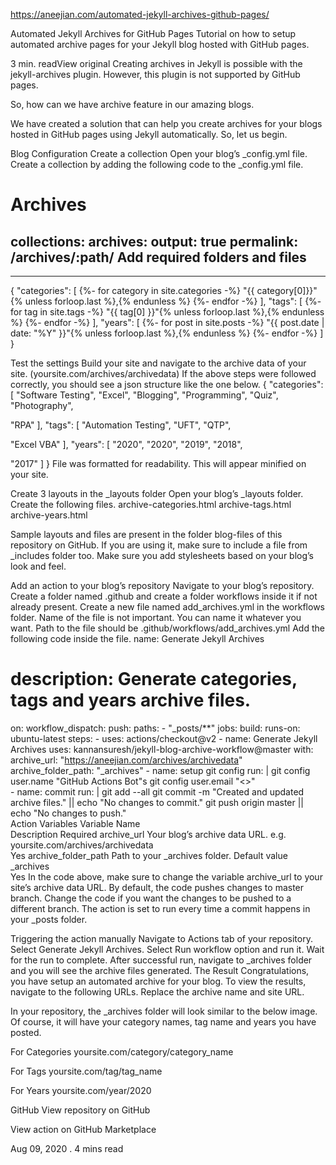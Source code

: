 https://aneejian.com/automated-jekyll-archives-github-pages/

Automated Jekyll Archives for GitHub Pages
Tutorial on how to setup automated archive pages for your Jekyll blog hosted with GitHub pages.

3 min. readView original
Creating archives in Jekyll is possible with the jekyll-archives plugin. However, this plugin is not supported by GitHub pages.

So, how can we have archive feature in our amazing blogs.

We have created a solution that can help you create archives for your blogs hosted in GitHub pages using Jekyll automatically. So, let us begin.

Blog Configuration
Create a collection
Open your blog’s _config.yml file.
Create a collection by adding the following code to the _config.yml file.
# Archives
collections:
  archives:
    output: true
    permalink: /archives/:path/
Add required folders and files
---
---
{
"categories": [
    {%- for category in site.categories -%}
    "{{ category[0]}}"{% unless forloop.last %},{% endunless %}
    {%- endfor -%}
],
"tags": [
    {%- for tag in site.tags -%}
    "{{ tag[0] }}"{% unless forloop.last %},{% endunless %}
    {%- endfor -%}
],
"years": [
    {%- for post in site.posts -%}
    "{{ post.date | date: "%Y" }}"{% unless forloop.last %},{% endunless %}
    {%- endfor -%}
]
}

Test the settings
Build your site and navigate to the archive data of your site. (yoursite.com/archives/archivedata)
If the above steps were followed correctly, you should see a json structure like the one below.
{
    "categories": [
        "Software Testing",
        "Excel",
        "Blogging",
        "Programming",
        "Quiz",
        "Photography",
        
"RPA"
    ],
    "tags": [
        "Automation Testing",
        "UFT",
        "QTP",
        
"Excel VBA"
    ],
    "years": [
        "2020",
        "2020",
        "2019",
        "2018",
        
"2017"
    ]
}
File was formatted for readability. This will appear minified on your site.

Create 3 layouts in the _layouts folder
Open your blog’s _layouts folder.
Create the following files.
archive-categories.html
archive-tags.html
archive-years.html

Sample layouts and files are present in the folder blog-files of this repository on GitHub. If you are using it, make sure to include a file from _includes folder too. Make sure you add stylesheets based on your blog’s look and feel.

Add an action to your blog’s repository
Navigate to your blog’s repository.
Create a folder named .github and create a folder workflows inside it if not already present.
Create a new file named add_archives.yml in the workflows folder. Name of the file is not important. You can name it whatever you want. Path to the file should be .github/workflows/add_archives.yml
Add the following code inside the file.
name: Generate Jekyll Archives
# description: Generate categories, tags and years archive files.
on:
  workflow_dispatch:
  push:
    paths:
      - "_posts/**"
jobs:
  build:
    runs-on: ubuntu-latest
    steps:
      - uses: actions/checkout@v2
      - name: Generate Jekyll Archives
        uses: kannansuresh/jekyll-blog-archive-workflow@master
        with:
          archive_url: "https://aneejian.com/archives/archivedata"
          archive_folder_path: "_archives"
      - name: setup git config
        run: |
          git config user.name "GitHub Actions Bot"s
          git config user.email "<>"          
      - name: commit
        run: |
          git add --all
          git commit -m "Created and updated archive files." || echo "No changes to commit."
          git push origin master || echo "No changes to push."          
Action Variables
Variable Name	
Description	
Required
archive_url	
Your blog’s archive data URL. e.g. yoursite.com/archives/archivedata	
Yes
archive_folder_path	
Path to your _archives folder. Default value _archives	
Yes
In the code above, make sure to change the variable archive_url to your site’s archive data URL. By default, the code pushes changes to master branch. Change the code if you want the changes to be pushed to a different branch. The action is set to run every time a commit happens in your _posts folder.

Triggering the action manually
Navigate to Actions tab of your repository.
Select Generate Jekyll Archives.
Select Run workflow option and run it.
Wait for the run to complete.
After successful run, navigate to _archives folder and you will see the archive files generated.
The Result
Congratulations, you have setup an automated archive for your blog. To view the results, navigate to the following URLs. Replace the archive name and site URL.

In your repository, the _archives folder will look similar to the below image. Of course, it will have your category names, tag name and years you have posted.


For Categories
yoursite.com/category/category_name

For Tags
yoursite.com/tag/tag_name

For Years
yoursite.com/year/2020

GitHub
View repository on GitHub

View action on GitHub Marketplace

Aug 09, 2020 . 4 mins read